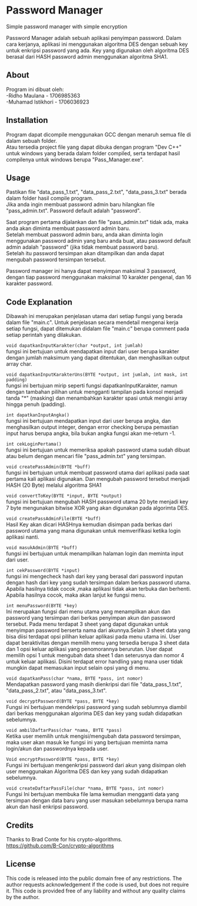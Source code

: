 # Password Manager
Simple password manager with simple encryption

Password Manager adalah sebuah aplikasi penyimpan password. Dalam cara kerjanya, aplikasi ini menggunakan algoritma DES dengan sebuah key untuk enkripsi password yang ada. Key yang digunakan oleh algoritma DES berasal dari HASH password admin menggunakan algoritma SHA1.

## About
Program ini dibuat oleh:  
-Ridho Maulana - 1706985363  
-Muhamad Istikhori - 1706036923

## Installation
Program dapat dicompile menggunakan GCC dengan menaruh semua file di dalam sebuah folder.  
Atau tersedia project file yang dapat dibuka dengan program "Dev C++" untuk windows yang berada dalam folder compiled, serta terdapat hasil compilenya untuk windows berupa "Pass_Manager.exe".

## Usage
Pastikan file "data_pass_1.txt", "data_pass_2.txt", "data_pass_3.txt" berada dalam folder hasil compile program.  
Jika anda ingin membuat password admin baru hilangkan file "pass_admin.txt". Password default adalah "password".

Saat program pertama dijalankan dan file "pass_admin.txt" tidak ada, maka anda akan diminta membuat password admin baru.  
Setelah membuat password admin baru, anda akan diminta login menggunakan password admin yang baru anda buat, atau password default admin adalah "password" (jika tidak membuat password baru).  
Setelah itu password tersimpan akan ditampilkan dan anda dapat mengubah password tersimpan tersebut.

Password manager ini hanya dapat menyimpan maksimal 3 password, dengan tiap password menggunakan maksimal 10 karakter pengenal, dan 16 karakter password.

## Code Explanation
Dibawah ini merupakan penjelasan utama dari setiap fungsi yang berada dalam file "main.c". Untuk penjelasan secara mendetail mengenai kerja setiap fungsi, dapat ditemukan didalam file "main.c" berupa comment pada setiap perintah yang dilakukan.

`void dapatkanInputKarakter(char *output, int jumlah)`  
fungsi ini bertujuan untuk mendapatkan input dari user berupa karakter dengan jumlah maksimum yang dapat ditentukan, dan menghasilkan output array char.

`void dapatkanInputKarakterUns(BYTE *output, int jumlah, int mask, int padding)`   
fungsi ini bertujuan mirip seperti fungsi dapatkanInputKarakter, namun dengan tambahan pilihan untuk mengganti tampilan pada konsol menjadi tanda "\*" (masking) dan menambahkan karakter spasi untuk mengisi array hingga penuh (padding).

`int dapatkanInputAngka()`  
fungsi ini bertujuan mendapatkan input dari user berupa angka, dan menghasilkan output integer, dengan error checking berupa pemastian input harus berupa angka, bila bukan angka fungsi akan me-return -1.

`int cekLoginPertama()`  
fungsi ini bertujuan untuk memeriksa apakah password utama sudah dibuat atau belum dengan mencari file "pass_admin.txt" yang tersimpan.

`void createPassAdmin(BYTE *buff)`  
fungsi ini bertujuan untuk membuat password utama dari aplikasi pada saat pertama kali aplikasi digunakan. Dan mengubah password tersebut menjadi HASH (20 Byte) melalui algoritma SHA1

`void convertToKey(BYTE *input, BYTE *output)`  
fungsi ini bertujuan mengubah HASH password utama 20 byte menjadi key 7 byte mengunakan bitwise XOR yang akan digunakan pada algorimta DES.

`void createPassAdminFile(BYTE *buff)`  
Hasil Key akan dicari HASHnya kemudian disimpan pada berkas dari password utama yang mana digunakan untuk memverifikasi ketika login aplikasi nanti.

`void masukAdmin(BYTE *buff)`  
fungsi ini bertujuan untuk menampilkan halaman login dan meminta input dari user.

`int cekPassword(BYTE *input)`  
fungsi ini mengecheck hash dari key yang berasal dari password inputan dengan hash dari key yang sudah tersimpan dalam berkas password utama. Apabila hasilnya tidak cocok ,maka aplikasi tidak akan terbuka dan berhenti. Apabila hasilnya cocok, maka akan lanjut ke fungsi menu.

`int menuPassword(BYTE *key)`  
Ini merupakan fungsi dari menu utama yang menampilkan akun dan password yang tersimpan dari berkas penyimpan akun dan password tersebut. Pada menu terdapat 3 sheet yang dapat digunakan untuk menyimpan password berserta nama dari akunnya.Selain 3 sheet data yang bisa diisi terdapat opsi pilihan keluar aplikasi pada menu utama ini. User dapat beraktivitas dengan memilih menu yang tersedia berupa 3 sheet data dan 1 opsi keluar aplikasi yang penomorannya berurutan. User dapat memilih opsi 1 untuk mengubah data sheet 1 dan seterusnya dan nomor 4 untuk keluar aplikasi. Disini terdapat error handling yang mana user tidak mungkin dapat memasukan input selain opsi yang di menu.

`void dapatkanPass(char *nama, BYTE *pass, int nomor)`  
Mendapatkan password yang masih dienkripsi dari file "data_pass_1.txt", "data_pass_2.txt", atau "data_pass_3.txt".

`void decryptPassword(BYTE *pass, BYTE *key)`  
Fungsi ini bertujuan mendekripsi password yang sudah seblumnya diambil dari berkas menggunakan algorima DES dan key yang sudah didapatkan sebelumnya.

`void ambilDaftarPass(char *nama, BYTE *pass)`  
Ketika user memilih untuk mengisi/mengubah data password tersimpan, maka user akan masuk ke fungsi ini yang bertujuan meminta nama login/akun dan passwordnya kepada user.

`Void encryptPassword(BYTE *pass, BYTE *key)`  
Fungsi ini bertujuan mengenkripsi password dari akun yang disimpan oleh user menggunakan Algoritma DES dan key yang sudah didapatkan sebelumnya.

`void createDaftarPassFile(char *nama, BYTE *pass, int nomor)`  
Fungsi Ini bertujuan membuka file lama kemudian mengganti data yang tersimpan dengan data baru yang user masukan sebelumnya berupa nama akun dan hasil enkripsi password.

## Credits
Thanks to Brad Conte for his crypto-algorithms.  
https://github.com/B-Con/crypto-algorithms

## License
This code is released into the public domain free of any restrictions. The author requests acknowledgement if the code is used, but does not require it. This code is provided free of any liability and without any quality claims by the author.

